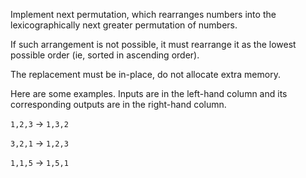 

Implement next permutation, which rearranges numbers into the lexicographically next greater permutation of numbers.



If such arrangement is not possible, it must rearrange it as the lowest possible order (ie, sorted in ascending order).



The replacement must be in-place, do not allocate extra memory.



Here are some examples. Inputs are in the left-hand column and its corresponding outputs are in the right-hand column.<br />
`1,2,3` &#8594; `1,3,2`<br />
`3,2,1` &#8594; `1,2,3`<br />
`1,1,5` &#8594; `1,5,1`<br />

